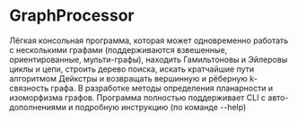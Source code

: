 # GraphProcessor

Лёгкая консольная программа, которая может одновременно работать с несколькими графами (поддерживаются взвешенные,
ориентированные, мульти-графы), находить Гамильтоновы и Эйлеровы циклы и цепи, строить дерево поиска, искать кратчайшие
пути алгоритмом Дейкстры и возвращать вершинную и рёберную k-связность графа. В разработке методы определения
планарности и изоморфизма графов. Программа полностью поддерживает CLI с авто-дополнениями и подробную инструкцию (по
команде --help)
